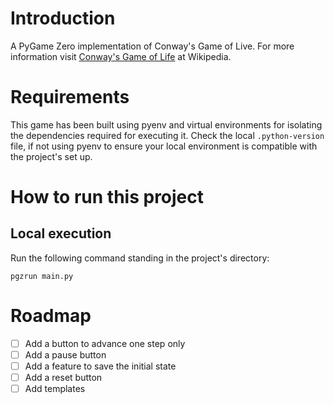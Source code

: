 # Introduction

A PyGame Zero implementation of Conway's Game of Live. For more information visit [Conway's Game of Life](https://en.wikipedia.org/wiki/Conway%27s_Game_of_Life) at Wikipedia.

# Requirements

This game has been built using pyenv and virtual environments for isolating the dependencies required for executing it. Check the local `.python-version` file, if not using pyenv to ensure your local environment is compatible with the project's set up.

# How to run this project

## Local execution

Run the following command standing in the project's directory:

```
pgzrun main.py
```

# Roadmap

- [ ] Add a button to advance one step only
- [ ] Add a pause button
- [ ] Add a feature to save the initial state
- [ ] Add a reset button
- [ ] Add templates